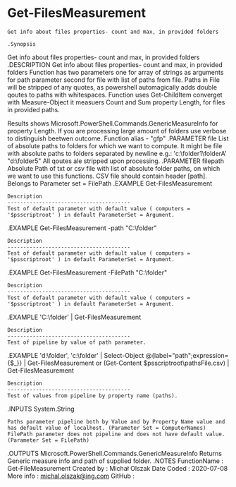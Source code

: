 # Get-FilesMeasurement
    Get info about files properties- count and max, in provided folders

    .Synopsis
   Get info about files properties- count and max, in provided folders
.DESCRIPTION
   Get info about files properties- count and max, in provided folders
   Function has two parameters one for array of strings as arguments for path parameter second for file with list of paths from file.
   Paths in File will be stripped of any quotes, as powershell automagically adds double qoutes to paths with whitespaces.
   Function uses Get-ChildItem converget with Measure-Object it measuers Count and Sum property Length, for files in provided paths.

   Results shows Microsoft.PowerShell.Commands.GenericMeasureInfo
   for property Length.
   If you are processing large amount of folders use verbose to distinguish beetwen outcome.
   Function alias - "gfp"
.PARAMETER file
    List of absolute paths to folders for which we want to compute.
    It might be file with absolute paths to folders separated by newline
    e.g.:
    'c:\folder1\folderA'
    "d:\folder5\"
    All qoutes ale stripped upon processing.
.PARAMETER filepath
    Absolute Path of txt or csv file with list of absolute folder paths, on which we want to use this functions.
    CSV file should contain header [path].
    Belongs to Parameter set = FilePath
.EXAMPLE
    Get-FilesMeasurement

    Description
    ---------------------------------------
    Test of default parameter with default value ( computers = '$psscriptroot' ) in default ParameterSet = Argument.
.EXAMPLE
    Get-FilesMeasurement -path "C:\folder"

    Description
    ---------------------------------------
    Test of default parameter with default value ( computers = '$psscriptroot' ) in default ParameterSet = Argument.
.EXAMPLE
    Get-FilesMeasurement -FilePath "C:\folder"

    Description
    ---------------------------------------
    Test of default parameter with default value ( computers = '$psscriptroot' ) in default ParameterSet = Argument.
.EXAMPLE
    'C:\folder' | Get-FilesMeasurement

    Description
    ---------------------------------------
    Test of pipeline by value of path parameter.
.EXAMPLE
   'd:\folder', 'c:\folder' | Select-Object @{label="path";expression={$_}} | Get-FilesMeasurement
   or
   (Get-Content $psscriptroot\pathsFile.csv) | Get-FilesMeasurement

    Description
    ---------------------------------------
    Test of values from pipeline by property name (paths).
.INPUTS
   System.String

    Paths parameter pipeline both by Value and by Property Name value and has default value of localhost. (Parameter Set = ComputerNames)
    FilePath parameter does not pipeline and does not have default value. (Parameter Set = FilePath)
.OUTPUTS
   Microsoft.PowerShell.Commands.GenericMeasureInfo
   Returns Generic measure info and path of supplied folder.
.NOTES
    FunctionName : Get-FileMeasurement
    Created by   : Michał Olszak
    Date Coded   : 2020-07-08
    More info    : michal.olszak@ing.com
    GitHub       :
